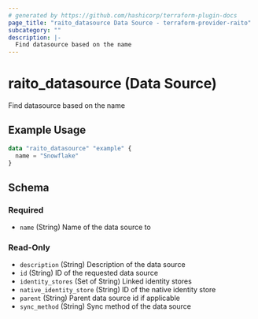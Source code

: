 ```yaml
---
# generated by https://github.com/hashicorp/terraform-plugin-docs
page_title: "raito_datasource Data Source - terraform-provider-raito"
subcategory: ""
description: |-
  Find datasource based on the name
---
```


# raito_datasource (Data Source)

Find datasource based on the name

## Example Usage

```terraform
data "raito_datasource" "example" {
  name = "Snowflake"
}
```

<!-- schema generated by tfplugindocs -->
## Schema

### Required

- `name` (String) Name of the data source to

### Read-Only

- `description` (String) Description of the data source
- `id` (String) ID of the requested data source
- `identity_stores` (Set of String) Linked identity stores
- `native_identity_store` (String) ID of the native identity store
- `parent` (String) Parent data source id if applicable
- `sync_method` (String) Sync method of the data source
